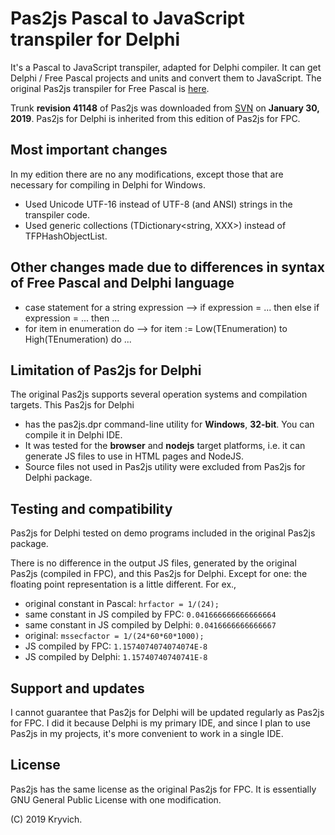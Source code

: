 # Pas2js Pascal to JavaScript transpiler for Delphi
It's a Pascal to JavaScript transpiler, adapted for Delphi compiler. It can get Delphi / Free Pascal projects and units and convert them to JavaScript. The original Pas2js transpiler for Free Pascal is [here](http://wiki.freepascal.org/pas2js).

Trunk **revision 41148** of Pas2js was downloaded from [SVN](https://svn.freepascal.org/svn/projects/pas2js/trunk) on **January 30, 2019**. Pas2js for Delphi is inherited from this edition of Pas2js for FPC.

## Most important changes
In my edition there are no any modifications, except those that are necessary for compiling in Delphi for Windows.
* Used Unicode UTF-16 instead of UTF-8 (and ANSI) strings in the transpiler code.
* Used generic collections (TDictionary<string, XXX>) instead of TFPHashObjectList.

## Other changes made due to differences in syntax of Free Pascal and Delphi language
* case statement for a string expression --> if expression = ... then else if expression = ... then ...
* for item in enumeration do --> for item := Low(TEnumeration) to High(TEnumeration) do ...

## Limitation of Pas2js for Delphi
The original Pas2js supports several operation systems and compilation targets. This Pas2js for Delphi
* has the pas2js.dpr command-line utility for **Windows**, **32-bit**. You can compile it in Delphi IDE.
* It was tested for the **browser** and **nodejs** target platforms, i.e. it can generate JS files to use in HTML pages and NodeJS.
* Source files not used in Pas2js utility were excluded from Pas2js for Delphi package.

## Testing and compatibility
Pas2js for Delphi tested on demo programs included in the original Pas2js package.

There is no difference in the output JS files, generated by the original Pas2js (compiled in FPC), and this Pas2js for Delphi. Except for one: the floating point representation is a little different. For ex.,
* original constant in Pascal: `hrfactor = 1/(24);`
* same constant in JS compiled by FPC:    `0.041666666666666664`
* same constant in JS compiled by Delphi: `0.0416666666666667`
* original: `mssecfactor = 1/(24*60*60*1000);`
* JS compiled by FPC:    `1.1574074074074074E-8`
* JS compiled by Delphi: `1.15740740740741E-8`

## Support and updates
I cannot guarantee that Pas2js for Delphi will be updated regularly as Pas2js for FPC. I did it because Delphi is my primary IDE, and since I plan to use Pas2js in my projects, it's more convenient to work in a single IDE.

## License
Pas2js has the same license as the original Pas2js for FPC. It is essentially GNU General Public License with one modification.

(C) 2019 Kryvich.
